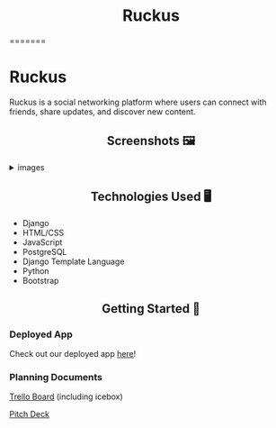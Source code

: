# <center>  Ruckus </center>
=======
# Ruckus

Ruckus is a social networking platform where users can connect with friends, share updates, and discover new content.

## <center>Screenshots 🖼️ </center>
<details>
    <summary>images</summary>
    This is where users can fill out their account specific information
    <img src="https://i.imgur.com/mPrI3cC.png" alt="Sign up Page">
    They are then directed to the feed page where they can see other user's posts
    <img src="https://i.imgur.com/bYPCo1n.png" alt="Feed Page">
    They can also view user specific profiles to see all their posts or change their own profile picture
    <img src="https://i.imgur.com/vQaARYW.png" alt="Feed Page">

</details>


## <center> Technologies Used 🖥️</center>
- Django
- HTML/CSS
- JavaScript
- PostgreSQL
- Django Template Language
- Python
- Bootstrap

## <center> Getting Started 🚀</center>
### Deployed App
Check out our deployed app [here](https://ruckus.onrender.com/)!

### Planning Documents
[Trello Board](https://trello.com/b/dOaE9hTg/ruckus) (including icebox)

[Pitch Deck](https://docs.google.com/presentation/d/1lsPoUY-z0o8GVEk7ymRP58x5uFgsO5xTogvQ-ouWkg8/edit#slide=id.p)

